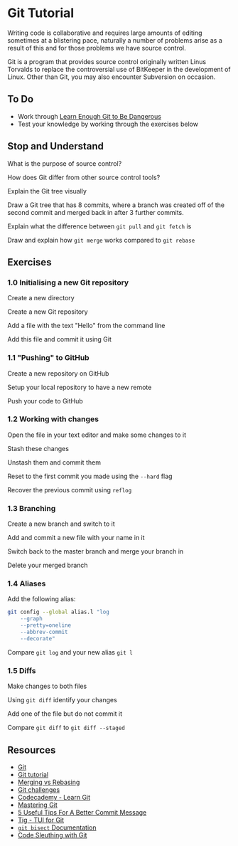 # Git Tutorial

Writing code is collaborative and requires large amounts of editing sometimes at
a blistering pace, naturally a number of problems arise as a result of this and
for those problems we have source control.

Git is a program that provides source control originally written Linus Torvalds
to replace the controversial use of BitKeeper in the development of Linux. Other
than Git, you may also encounter Subversion on occasion.

## To Do

* Work through [Learn Enough Git to Be Dangerous](https://www.learnenough.com/git-tutorial)
* Test your knowledge by working through the exercises below

## Stop and Understand

What is the purpose of source control?

How does Git differ from other source control tools?

Explain the Git tree visually

Draw a Git tree that has 8 commits, where a branch was created off of the second commit and merged back in after 3 further commits.

Explain what the difference between `git pull` and `git fetch` is

Draw and explain how `git merge` works compared to `git rebase`

## Exercises

### 1.0 Initialising a new Git repository

Create a new directory

Create a new Git repository

Add a file with the text "Hello" from the command line

Add this file and commit it using Git

### 1.1 "Pushing" to GitHub

Create a new repository on GitHub

Setup your local repository to have a new remote

Push your code to GitHub

### 1.2 Working with changes

Open the file in your text editor and make some changes to it

Stash these changes

Unstash them and commit them

Reset to the first commit you made using the `--hard` flag

Recover the previous commit using `reflog`

### 1.3 Branching

Create a new branch and switch to it

Add and commit a new file with your name in it

Switch back to the master branch and merge your branch in

Delete your merged branch

### 1.4 Aliases

Add the following alias:
```bash
git config --global alias.l "log
    --graph
    --pretty=oneline
    --abbrev-commit
    --decorate"
```

Compare `git log` and your new alias `git l`

### 1.5 Diffs

Make changes to both files

Using `git diff` identify your changes

Add one of the file but do not commit it

Compare `git diff` to `git diff --staged`

## Resources

- [Git](https://git-scm.com/)
- [Git tutorial](https://www.learnenough.com/git-tutorial)
- [Merging vs Rebasing](https://www.atlassian.com/git/guides/merging-vs-rebasing)
- [Git challenges](https://try.github.io/levels/1/challenges/1)
- [Codecademy - Learn Git](https://www.codecademy.com/learn/learn-git)
- [Mastering Git](https://thoughtbot.com/upcase/mastering-git)
- [5 Useful Tips For A Better Commit Message](https://robots.thoughtbot.com/5-useful-tips-for-a-better-commit-message)
- [Tig - TUI for Git](https://github.com/jonas/tig)
- [`git bisect` Documentation](https://git-scm.com/docs/git-bisect)
- [Code Sleuthing with Git](https://robots.thoughtbot.com/code-sleuthing-with-git)
